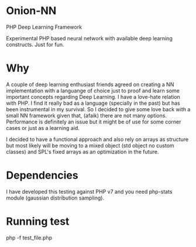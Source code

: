 # Onion-NN
PHP Deep Learning Framework

Experimental PHP based neural network with available deep learning constructs.
Just for fun.

# Why
A couple of deep learning enthusiast friends agreed on creating a NN implementation with a languange of choice just to proof and learn some important concepts regarding Deep Learning. I have a love-hate relation with PHP. I find it really bad as a language (specially in the past) but has been instrumental in my survival. So I decided to give some love back with a small NN framework given that, (afaik) there are not many options. Performance is definitely an issue but it might be of use for some corner cases or just as a learning aid.

I decided to have a functional approach and also rely on arrays as structure but most likely will be moving to a mixed object (std object no custom classes) and SPL's fixed arrays as an optimization in the future.

# Dependencies
I have developed this testing against PHP v7 and you need php-stats module (gaussian distribution sampling).

# Running test
php -f test_file.php


